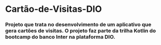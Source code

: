 # Cartão-de-Visitas-DIO

### Projeto que trata no desenvolvimento de um aplicativo que gera cartões de visitas. O projeto faz parte da trilha Kotlin do bootcamp do banco Inter na plataforma DIO.
